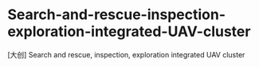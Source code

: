 # Search-and-rescue-inspection-exploration-integrated-UAV-cluster
[大创] Search and rescue, inspection, exploration integrated UAV cluster
